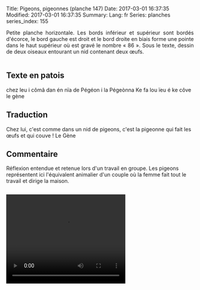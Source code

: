 Title: Pigeons, pigeonnes (planche 147)
Date: 2017-03-01 16:37:35
Modified: 2017-03-01 16:37:35
Summary: 
Lang: fr
Series: planches
series_index: 155

<p style="text-align:justify;">Petite planche horizontale. Les bords
inférieur et supérieur sont bordés d'écorce, le bord gauche est droit
et le bord droite en biais forme une pointe dans le haut supérieur où
est gravé le nombre « 86 ». Sous le texte, dessin de deux oiseaux
entourant un nid contenant deux œufs. </p>

<figure class="image-block" style="float: center;">
  <img alt="" src="{static}/images/planche_147-2.png">
  <figcaption style="max-width: 680px"></figcaption>
</figure>

## Texte en patois

chez leu i cômâ dan én nïa de Pégéon i la Pégeònna Ke fa lou ïeu é ke
côve le gène

## Traduction

Chez lui, c'est comme dans un nid de pigeons, c'est la pigeonne qui
fait les œufs et qui couve !  Le Gène

## Commentaire

Réflexion entendue et retenue lors d'un travail en groupe. Les pigeons
représentent ici l'équivalent animalier d'un couple où la femme fait
tout le travail et dirige la maison.

<figure class="image-block" style="float: center;">
  <img alt="" src="{static}/images/planche_147_dessins.png">
  <figcaption style="max-width: 380px"></figcaption>
</figure>

<video width="320" height="240" controls>
  <source src="https://d1njpgd0ygatdn.cloudfront.net/video_147.mp4" type="video/mp4">
</video>

